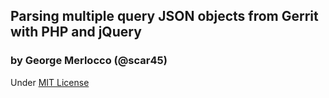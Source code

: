 ## Parsing multiple query JSON objects from Gerrit with PHP and jQuery
### by George Merlocco (@scar45)

Under [MIT License](http://opensource.org/licenses/mit-license.php)
